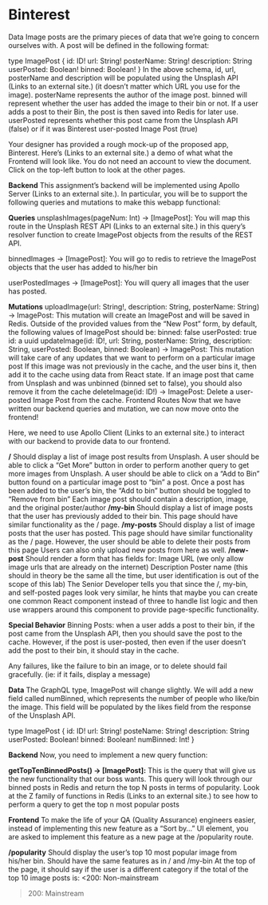 # Binterest
Data
Image posts are the primary pieces of data that we’re going to concern ourselves with. A post will be defined in the following format:

type ImagePost {
    id: ID!
    url: String!
    posterName: String!
    description: String
    userPosted: Boolean!
    binned: Boolean!
}
In the above schema, id, url, posterName and description will be populated using the Unsplash API (Links to an external site.) (it doesn’t matter which URL you use for the image). posterName represents the author of the image post. binned will represent whether the user has added the image to their bin or not. If a user adds a post to their Bin, the post is then saved into Redis for later use. userPosted represents whether this post came from the Unsplash API (false) or if it was Binterest user-posted Image Post (true)

Your designer has provided a rough mock-up of the proposed app, Binterest. Here’s (Links to an external site.) a demo of what what the Frontend will look like. You do not need an account to view the document. Click on the top-left button to look at the other pages.


**Backend**
This assignment’s backend will be implemented using Apollo Server (Links to an external site.). In particular, you will be to support the following queries and mutations to make this webapp functional:

**Queries**
unsplashImages(pageNum: Int) -> [ImagePost]: You will map this route in the Unsplash REST API (Links to an external site.) in this query’s resolver function to create ImagePost objects from the results of the REST API.

binnedImages -> [ImagePost]: You will go to redis to retrieve the ImagePost objects that the user has added to his/her bin

userPostedImages -> [ImagePost]: You will query all images that the user has posted.

**Mutations**
uploadImage(url: String!, description: String, posterName: String) -> ImagePost: This mutation will create an ImagePost and will be saved in Redis. Outside of the provided values from the “New Post” form, by default, the following values of ImagePost should be:
binned: false
userPosted: true
id: a uuid
updateImage(id: ID!, url: String, posterName: String, description: String, userPosted: Boolean, binned: Boolean) -> ImagePost: This mutation will take care of any updates that we want to perform on a particular image post
If this image was not previously in the cache, and the user bins it, then add it to the cache using data from React state. 
If an image post that came from Unsplash and was unbinned (binned set to false), you should also remove it from the cache
deleteImage(id: ID!) -> ImagePost: Delete a user-posted Image Post from the cache.
Frontend Routes
Now that we have written our backend queries and mutation, we can now move onto the frontend!

Here, we need to use Apollo Client (Links to an external site.) to interact with our backend to provide data to our frontend.

**/**
Should display a list of image post results from Unsplash.
A user should be able to click a “Get More” button in order to perform another query to get more images from Unsplash.
A user should be able to click on a “Add to Bin” button found on a particular image post to “bin” a post.
Once a post has been added to the user’s bin, the “Add to bin” button should be toggled to “Remove from bin”
Each image post should contain a description, image, and the original poster/author
**/my-bin**
Should display a list of image posts that the user has previously added to their bin.
This page should have similar functionality as the / page.
**/my-posts**
Should display a list of image posts that the user has posted.
This page should have similar functionality as the / page.
However, the user should be able to delete their posts from this page
Users can also only upload new posts from here as well.
**/new-post**
Should render a form that has fields for:
Image URL (we only allow image urls that are already on the internet)
Description
Poster name (this should in theory be the same all the time, but user identification is out of the scope of this lab)
The Senior Developer tells you that since the /, my-bin, and self-posted pages look very similar, he hints that maybe you can create one common React component instead of three to handle list logic and then use wrappers around this component to provide page-specific functionality.

**Special Behavior**
Binning Posts: when a user adds a post to their bin, if the post came from the Unsplash API, then you should save the post to the cache. However, if the post is user-posted, then even if the user doesn’t add the post to their bin, it should stay in the cache.

Any failures, like the failure to bin an image, or to delete should fail gracefully. (ie: if it fails, display a message)
  
  
**Data**
The GraphQL type, ImagePost will change slightly. We will add a new field called numBinned, which represents the number of people who like/bin the image. This field will be populated by the likes field from the response of the Unsplash API.

type ImagePost {
    id: ID!
    url: String!
    posteName: String!
    description: String
    userPosted: Boolean!
    binned: Boolean!
    numBinned: Int!
}
    
**Backend**
Now, you need to implement a new query function:

**getTopTenBinnedPosts() -> [ImagePost]:** This is the query that will give us the new functionality that our boss wants. This query will look through our binned posts in Redis and return the top N posts in terms of popularity. Look at the Z family of functions in Redis (Links to an external site.) to see how to perform a query to get the top n most popular posts
    
**Frontend**
To make the life of your QA (Quality Assurance) engineers easier, instead of implementing this new feature as a “Sort by…” UI element, you are asked to implement this feature as a new page at the /popularity route.

**/popularity**
Should display the user’s top 10 most popular image from his/her bin.
Should have the same features as in / and /my-bin
At the top of the page, it should say if the user is a different category if the total of the top 10 image posts is:
<200: Non-mainstream
>200: Mainstream
